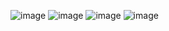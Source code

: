 
![image](https://user-images.githubusercontent.com/82466123/203407924-2c2cb6e9-38ce-459a-b602-1e3764db86f4.png)
![image](https://user-images.githubusercontent.com/82466123/203407955-c170315b-142c-4165-9e7e-556eed2205e4.png)
![image](https://user-images.githubusercontent.com/82466123/203407991-83e1377c-9af0-40a7-b166-8ee1c6ffbf12.png)
![image](https://user-images.githubusercontent.com/82466123/203408036-5794b8c8-52ff-4b49-9a94-b773a677b730.png)
